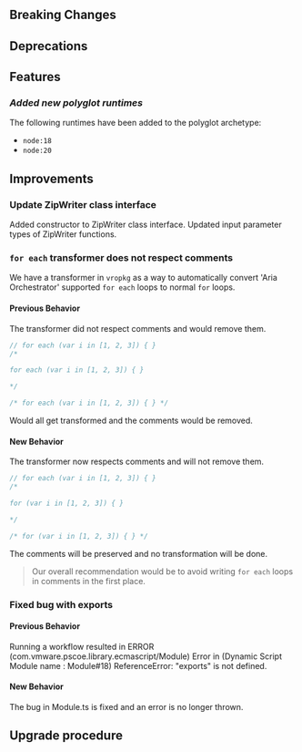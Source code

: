 [//]: # (VERSION_PLACEHOLDER DO NOT DELETE)
[//]: # (Used when working on a new release. Placed together with the Version.md)
[//]: # (Nothing here is optional. If a step must not be performed, it must be said so)
[//]: # (Do not fill the version, it will be done automatically)
[//]: # (Quick Intro to what is the focus of this release)

## Breaking Changes

[//]: # (### *Breaking Change*)
[//]: # (Describe the breaking change AND explain how to resolve it)
[//]: # (You can utilize internal links /e.g. link to the upgrade procedure, link to the improvement|deprecation that introduced this/)

## Deprecations

[//]: # (### *Deprecation*)
[//]: # (Explain what is deprecated and suggest alternatives)

[//]: # (Features -> New Functionality)

## Features

[//]: # (### *Feature Name*)
[//]: # (Describe the feature)
[//]: # (Optional But higlhy recommended Specify *NONE* if missing)
[//]: # (#### Relevant Documentation:)

[//]: # (Improvements -> Bugfixes/hotfixes or general improvements)

### *Added new polyglot runtimes*

The following runtimes have been added to the polyglot archetype:

- `node:18`
- `node:20`

## Improvements

### Update ZipWriter class interface

Added constructor to ZipWriter class interface. Updated input parameter types of ZipWriter functions.

[//]: # (### *Improvement Name* )
[//]: # (Talk ONLY regarding the improvement)
[//]: # (Optional But higlhy recommended)
[//]: # (#### Previous Behavior)
[//]: # (Explain how it used to behave, regarding to the change)
[//]: # (Optional But higlhy recommended)
[//]: # (#### New Behavior)
[//]: # (Explain how it behaves now, regarding to the change)
[//]: # (Optional But higlhy recommended Specify *NONE* if missing)
[//]: # (#### Relevant Documentation:)

### `for each` transformer does not respect comments

We have a transformer in `vropkg` as a way to automatically convert 'Aria Orchestrator' supported `for each` loops to normal `for` loops.

#### Previous Behavior

The transformer did not respect comments and would remove them.

```js
// for each (var i in [1, 2, 3]) { }
/*

for each (var i in [1, 2, 3]) { }

*/

/* for each (var i in [1, 2, 3]) { } */
```

Would all get transformed and the comments would be removed.

#### New Behavior

The transformer now respects comments and will not remove them.

```js
// for each (var i in [1, 2, 3]) { }
/*

for (var i in [1, 2, 3]) { }

*/

/* for (var i in [1, 2, 3]) { } */
```

The comments will be preserved and no transformation will be done.

> Our overall recommendation would be to avoid writing `for each` loops in comments in the first place.

### Fixed bug with exports

#### Previous Behavior

Running a workflow resulted in ERROR (com.vmware.pscoe.library.ecmascript/Module) Error in (Dynamic Script Module name : Module#18) ReferenceError: "exports" is not defined.

#### New Behavior

The bug in Module.ts is fixed and an error is no longer thrown.

## Upgrade procedure

[//]: # (Explain in details if something needs to be done)
